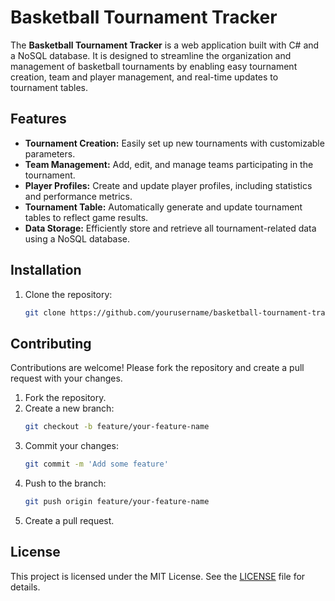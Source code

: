 # Basketball Tournament Tracker

The **Basketball Tournament Tracker** is a web application built with C# and a NoSQL database. It is designed to streamline the organization and management of basketball tournaments by enabling easy tournament creation, team and player management, and real-time updates to tournament tables.

## Features

- **Tournament Creation:** Easily set up new tournaments with customizable parameters.
- **Team Management:** Add, edit, and manage teams participating in the tournament.
- **Player Profiles:** Create and update player profiles, including statistics and performance metrics.
- **Tournament Table:** Automatically generate and update tournament tables to reflect game results.
- **Data Storage:** Efficiently store and retrieve all tournament-related data using a NoSQL database.

## Installation

1. Clone the repository:
    ```bash
    git clone https://github.com/yourusername/basketball-tournament-tracker.git
    ```

## Contributing

Contributions are welcome! Please fork the repository and create a pull request with your changes.

1. Fork the repository.
2. Create a new branch:
    ```bash
    git checkout -b feature/your-feature-name
    ```
3. Commit your changes:
    ```bash
    git commit -m 'Add some feature'
    ```
4. Push to the branch:
    ```bash
    git push origin feature/your-feature-name
    ```
5. Create a pull request.

## License

This project is licensed under the MIT License. See the [LICENSE](LICENSE.txt) file for details.
